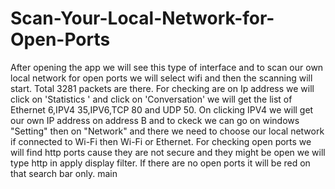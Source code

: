 # Scan-Your-Local-Network-for-Open-Ports
After opening the app we will see this type of interface and to scan our own local network for open ports we will select wifi and then the scanning will start.
Total 3281 packets are there.
For checking are on Ip address we will click on 'Statistics ' and click on 'Conversation' we will get the list of Ethernet 6,IPV4 35,IPV6,TCP 80 and UDP 50.
On clicking IPV4 we will get our own IP address on address B and to ckeck we can go on windows "Setting" then on "Network" and there we need to choose our local network if connected to Wi-Fi then Wi-Fi or Ethernet.
For checking open ports we will find http ports cause they are not secure and they might be open we will type http in apply display filter.
If there are no open ports it will be red on that search bar only.
main
